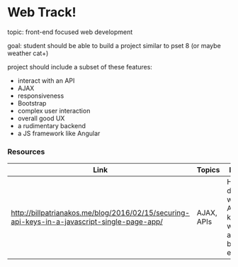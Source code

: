 # Web Track! 


topic: front-end focused web development

goal: student should be able to build a project similar to pset 8 (or maybe weather cat+)

project should include a subset of these features:
* interact with an API
* AJAX
* responsiveness
* Bootstrap
* complex user interaction
* overall good UX 
* a rudimentary backend
* a JS framework like Angular


### Resources

|Link | Topics | Notes|
|----|--------|------|
http://billpatrianakos.me/blog/2016/02/15/securing-api-keys-in-a-javascript-single-page-app/ | AJAX, APIs | How to deal with API keys without a back-end?



